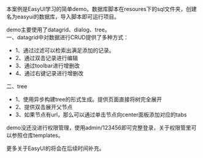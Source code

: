本案例是EasyUI学习的简单demo。数据库脚本在resoures下的sql文件夹，创建名为easyui的数据库，导入脚本即可运行项目。  
  
demo主要使用了datagrid、dialog、tree。  
一、datagrid中对数据进行CRUD提供了多种方式：  
- 1、通过过滤可以检索出满足添加的记录。
- 2、通过双击记录进行编辑
- 3、通过toolbar进行增删改
- 4、通过右键记录进行增删改  

二、tree 
- 1、使用异步构建tree的形式生成。提供页面直接将树完全展开  
- 2、提供双击展开父节点
- 3、如果节点有url，那么可以通过单击节点向center面板添加对应的tabs  

demo没还没进行权限管理，使用admin/123456即可完整登录，关于权限管里可以参照仓库templates。  
  
更多关于EasyUI的将会在后续时间补充。